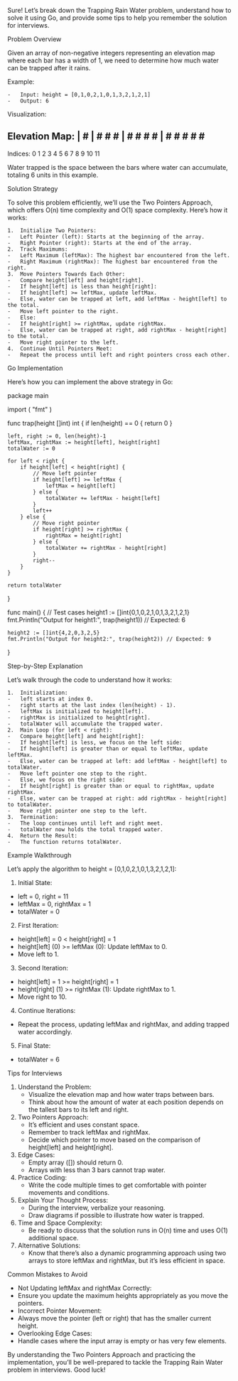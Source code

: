 Sure! Let’s break down the Trapping Rain Water problem, understand how to solve it using Go, and provide some tips to help you remember the solution for interviews.

Problem Overview

Given an array of non-negative integers representing an elevation map where each bar has a width of 1, we need to determine how much water can be trapped after it rains.

Example:

	-	Input: height = [0,1,0,2,1,0,1,3,2,1,2,1]
	-	Output: 6

Visualization:

Elevation Map: 
|       #
| #     # #
| # #   # #
| # # # # #
---------------
Indices: 0 1 2 3 4 5 6 7 8 9 10 11

Water trapped is the space between the bars where water can accumulate, totaling 6 units in this example.

Solution Strategy

To solve this problem efficiently, we’ll use the Two Pointers Approach, which offers O(n) time complexity and O(1) space complexity. Here’s how it works:

	1.	Initialize Two Pointers:
	-	Left Pointer (left): Starts at the beginning of the array.
	-	Right Pointer (right): Starts at the end of the array.
	2.	Track Maximums:
	-	Left Maximum (leftMax): The highest bar encountered from the left.
	-	Right Maximum (rightMax): The highest bar encountered from the right.
	3.	Move Pointers Towards Each Other:
	-	Compare height[left] and height[right].
	-	If height[left] is less than height[right]:
	-	If height[left] >= leftMax, update leftMax.
	-	Else, water can be trapped at left, add leftMax - height[left] to the total.
	-	Move left pointer to the right.
	-	Else:
	-	If height[right] >= rightMax, update rightMax.
	-	Else, water can be trapped at right, add rightMax - height[right] to the total.
	-	Move right pointer to the left.
	4.	Continue Until Pointers Meet:
	-	Repeat the process until left and right pointers cross each other.

Go Implementation

Here’s how you can implement the above strategy in Go:

package main

import (
	"fmt"
)

func trap(height []int) int {
	if len(height) == 0 {
		return 0
	}

	left, right := 0, len(height)-1
	leftMax, rightMax := height[left], height[right]
	totalWater := 0

	for left < right {
		if height[left] < height[right] {
			// Move left pointer
			if height[left] >= leftMax {
				leftMax = height[left]
			} else {
				totalWater += leftMax - height[left]
			}
			left++
		} else {
			// Move right pointer
			if height[right] >= rightMax {
				rightMax = height[right]
			} else {
				totalWater += rightMax - height[right]
			}
			right--
		}
	}

	return totalWater
}

func main() {
	// Test cases
	height1 := []int{0,1,0,2,1,0,1,3,2,1,2,1}
	fmt.Println("Output for height1:", trap(height1)) // Expected: 6

	height2 := []int{4,2,0,3,2,5}
	fmt.Println("Output for height2:", trap(height2)) // Expected: 9
}

Step-by-Step Explanation

Let’s walk through the code to understand how it works:

	1.	Initialization:
	-	left starts at index 0.
	-	right starts at the last index (len(height) - 1).
	-	leftMax is initialized to height[left].
	-	rightMax is initialized to height[right].
	-	totalWater will accumulate the trapped water.
	2.	Main Loop (for left < right):
	-	Compare height[left] and height[right]:
	-	If height[left] is less, we focus on the left side:
	-	If height[left] is greater than or equal to leftMax, update leftMax.
	-	Else, water can be trapped at left: add leftMax - height[left] to totalWater.
	-	Move left pointer one step to the right.
	-	Else, we focus on the right side:
	-	If height[right] is greater than or equal to rightMax, update rightMax.
	-	Else, water can be trapped at right: add rightMax - height[right] to totalWater.
	-	Move right pointer one step to the left.
	3.	Termination:
	-	The loop continues until left and right meet.
	-	totalWater now holds the total trapped water.
	4.	Return the Result:
	-	The function returns totalWater.

Example Walkthrough

Let’s apply the algorithm to height = [0,1,0,2,1,0,1,3,2,1,2,1]:

1.	Initial State:
-	left = 0, right = 11
-	leftMax = 0, rightMax = 1
-	totalWater = 0
2.	First Iteration:
-	height[left] = 0 < height[right] = 1
-	height[left] (0) >= leftMax (0): Update leftMax to 0.
-	Move left to 1.
3.	Second Iteration:
-	height[left] = 1 >= height[right] = 1
-	height[right] (1) >= rightMax (1): Update rightMax to 1.
-	Move right to 10.
4.	Continue Iterations:
-	Repeat the process, updating leftMax and rightMax, and adding trapped water accordingly.
5.	Final State:
-	totalWater = 6

Tips for Interviews

1.	Understand the Problem:
    -	Visualize the elevation map and how water traps between bars.
	-	Think about how the amount of water at each position depends on the tallest bars to its left and right.
2.	Two Pointers Approach:
	-	It’s efficient and uses constant space.
	-	Remember to track leftMax and rightMax.
	-	Decide which pointer to move based on the comparison of height[left] and height[right].
3.	Edge Cases:
	-	Empty array ([]) should return 0.
	-	Arrays with less than 3 bars cannot trap water.
4.	Practice Coding:
	-	Write the code multiple times to get comfortable with pointer movements and conditions.
5.	Explain Your Thought Process:
	-	During the interview, verbalize your reasoning.
	-	Draw diagrams if possible to illustrate how water is trapped.
6.	Time and Space Complexity:
	-	Be ready to discuss that the solution runs in O(n) time and uses O(1) additional space.
7.	Alternative Solutions:
	-	Know that there’s also a dynamic programming approach using two arrays to store leftMax and rightMax, but it’s less efficient in space.

Common Mistakes to Avoid

-	Not Updating leftMax and rightMax Correctly:
-	Ensure you update the maximum heights appropriately as you move the pointers.
-	Incorrect Pointer Movement:
-	Always move the pointer (left or right) that has the smaller current height.
-	Overlooking Edge Cases:
-	Handle cases where the input array is empty or has very few elements.

By understanding the Two Pointers Approach and practicing the implementation, you’ll be well-prepared to tackle the Trapping Rain Water problem in interviews. Good luck!